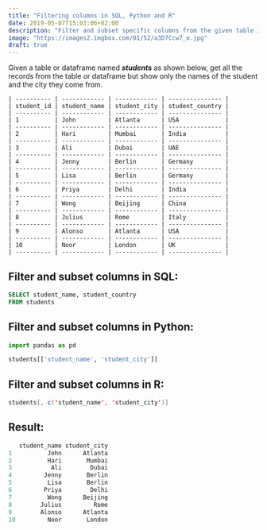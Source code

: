 ```yaml
---
title: "Filtering columns in SQL, Python and R"
date: 2019-05-07T15:03:06+02:00
description: "Filter and subset specific columns from the given table in SQL or given dataframe in Pandas using Python or R."
image: "https://images2.imgbox.com/01/52/a3D7Ccw7_o.jpg"
draft: true
---
```


Given a table or dataframe named *__students__* as shown below, get all the records from the table or dataframe but show only the names of the student and the city they come from.

```
| ---------- | ------------ | ------------ | --------------- |
| student_id | student_name | student_city | student_country |
| ---------- | ------------ | ------------ | --------------- |
| 1          | John         | Atlanta      | USA             |
| ---------- | ------------ | ------------ | --------------- |
| 2          | Hari         | Mumbai       | India           |
| ---------- | ------------ | ------------ | --------------- |
| 3          | Ali          | Dubai        | UAE             |
| ---------- | ------------ | ------------ | --------------- |
| 4          | Jenny        | Berlin       | Germany         |
| ---------- | ------------ | ------------ | --------------- |
| 5          | Lisa         | Berlin       | Germany         |
| ---------- | ------------ | ------------ | --------------- |
| 6          | Priya        | Delhi        | India           |
| ---------- | ------------ | ------------ | --------------- |
| 7          | Wong         | Beijing      | China           |
| ---------- | ------------ | ------------ | --------------- |
| 8          | Julius       | Rome         | Italy           |
| ---------- | ------------ | ------------ | --------------- |
| 9          | Alonso       | Atlanta      | USA             |
| ---------- | ------------ | ------------ | --------------- |
| 10         | Noor         | London       | UK              |
| ---------- | ------------ | ------------ | --------------- |
```

## Filter and subset columns in SQL:

```SQL
SELECT student_name, student_country
FROM students
```

## Filter and subset columns in Python:

```Python
import pandas as pd

students[['student_name', 'student_city']]
```

## Filter and subset columns in R:

```Java
students[, c('student_name', 'student_city')]
```

## Result:

```Java
   student_name student_city
1          John      Atlanta
2          Hari       Mumbai
3           Ali        Dubai
4         Jenny       Berlin
5          Lisa       Berlin
6         Priya        Delhi
7          Wong      Beijing
8        Julius         Rome
9        Alonso      Atlanta
10         Noor       London
```